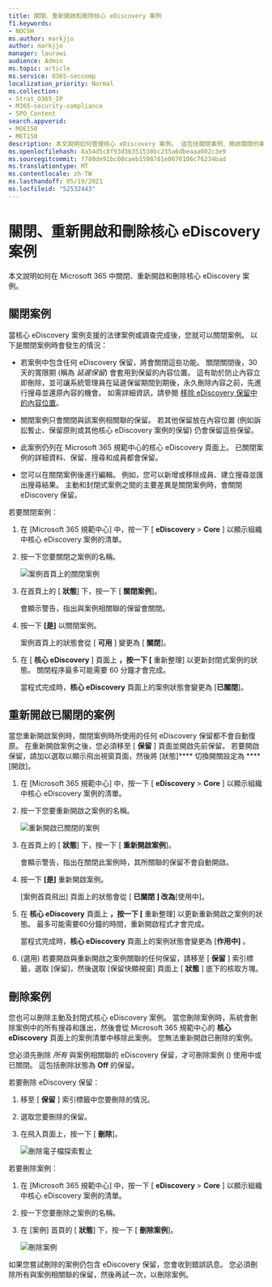 ```yaml
---
title: 關閉、重新開啟和刪除核心 eDiscovery 案例
f1.keywords:
- NOCSH
ms.author: markjjo
author: markjjo
manager: laurawi
audience: Admin
ms.topic: article
ms.service: O365-seccomp
localization_priority: Normal
ms.collection:
- Strat_O365_IP
- M365-security-compliance
- SPO_Content
search.appverid:
- MOE150
- MET150
description: 本文說明如何管理核心 eDiscovery 案例。 這包括關閉案例、開啟關閉的案例，以及刪除案例。
ms.openlocfilehash: 8a54d5c8f93d36351538bc235a6dbeaaa602c3e9
ms.sourcegitcommit: f780de91bc00caeb1598781e0076106c76234bad
ms.translationtype: MT
ms.contentlocale: zh-TW
ms.lasthandoff: 05/19/2021
ms.locfileid: "52532443"
---
```

# <a name="close-reopen-and-delete-a-core-ediscovery-case"></a>關閉、重新開啟和刪除核心 eDiscovery 案例

本文說明如何在 Microsoft 365 中關閉、重新開啟和刪除核心 eDiscovery 案例。

## <a name="close-a-case"></a>關閉案例

當核心 eDiscovery 案例支援的法律案例或調查完成後，您就可以關閉案例。 以下是關閉案例時會發生的情況：
  
- 若案例中包含任何 eDiscovery 保留，將會關閉這些功能。 關閉關閉後，30天的寬限期 (稱為 *延遲保留*) 會套用到保留的內容位置。 這有助於防止內容立即刪除，並可讓系統管理員在延遲保留期間到期後，永久刪除內容之前，先進行搜尋並還原內容的機會。 如需詳細資訊，請參閱 [移除 eDiscovery 保留中的內容位置](create-ediscovery-holds.md#removing-content-locations-from-an-ediscovery-hold)。

- 關閉案例只會關閉與該案例相關聯的保留。 若其他保留放在內容位置 (例如訴訟暫止、保留原則或其他核心 eDiscovery 案例的保留) 仍會保留這些保留。

- 此案例仍列在 Microsoft 365 規範中心的核心 eDiscovery 頁面上。 已關閉案例的詳細資料、保留、搜尋和成員都會保留。

- 您可以在關閉案例後進行編輯。 例如，您可以新增或移除成員、建立搜尋並匯出搜尋結果。 主動和封閉式案例之間的主要差異是關閉案例時，會關閉 eDiscovery 保留。

若要關閉案例：
  
1. 在 [Microsoft 365 規範中心] 中，按一下 [ **eDiscovery**  >  **Core** ] 以顯示組織中核心 eDiscovery 案例的清單。

2. 按一下您要關閉之案例的名稱。

   ![案例首頁上的關閉案例](../media/eDiscoveryCaseHomePage.png)

3. 在首頁上的 [ **狀態**] 下，按一下 [ **關閉案例**]。

    會顯示警告，指出與案例相關聯的保留會關閉。

4. 按一下 **[是]** 以關閉案例。

    案例首頁上的狀態會從 [ **可用** ] 變更為 [ **關閉**]。

5. 在 [ **核心 eDiscovery** ] 頁面上 **，按一下 [** 重新整理] 以更新封閉式案例的狀態。 關閉程序最多可能需要 60 分鐘才會完成。

    當程式完成時，**核心 eDiscovery** 頁面上的案例狀態會變更為 [**已關閉**]。

## <a name="reopen-a-closed-case"></a>重新開啟已關閉的案例

當您重新開啟案例時，關閉案例時所使用的任何 eDiscovery 保留都不會自動復原。 在重新開啟案例之後，您必須移至 [ **保留** ] 頁面並開啟先前保留。 若要開啟保留，請加以選取以顯示飛出視窗頁面，然後將 [狀態]**** 切換開關設定為 ****[開啟]。
  
1. 在 [Microsoft 365 規範中心] 中，按一下 [ **eDiscovery**  >  **Core** ] 以顯示組織中核心 eDiscovery 案例的清單。

2. 按一下您要重新開啟之案例的名稱。

   ![重新開啟已關閉的案例](../media/eDiscoveryCaseHomePageReopen.png)

3. 在首頁上的 [ **狀態**] 下，按一下 [ **重新開啟案例**]。

    會顯示警告，指出在關閉此案例時，其所關聯的保留不會自動開啟。

4. 按一下 **[是]** 重新開啟案例。

    [案例首頁飛出] 頁面上的狀態會從 [ **已關閉** **] 改為**[使用中]。

5. 在 **核心 eDiscovery** 頁面上 **，按一下 [** 重新整理] 以更新重新開啟之案例的狀態。 最多可能需要60分鐘的時間，重新開啟程式才會完成。 

    當程式完成時，**核心 eDiscovery** 頁面上的案例狀態會變更為 [**作用中]** 。

6.  (選用) 若要開啟與重新開啟之案例關聯的任何保留，請移至 [ **保留** ] 索引標籤，選取 [保留]，然後選取 [保留快顯視窗] 頁面上 [ **狀態** ] 底下的核取方塊。
  
## <a name="delete-a-case"></a>刪除案例

您也可以刪除主動及封閉式核心 eDiscovery 案例。 當您刪除案例時，系統會刪除案例中的所有搜尋和匯出，然後會從 Microsoft 365 規範中心的 **核心 eDiscovery** 頁面上的案例清單中移除此案例。 您無法重新開啟已刪除的案例。

您必須先刪除 *所有* 與案例相關聯的 eDiscovery 保留，才可刪除案例 () 使用中或已關閉。 這包括刪除狀態為 **Off** 的保留。 

若要刪除 eDiscovery 保留：

1. 移至 [ **保留** ] 索引標籤中您要刪除的情況。

2. 選取您要刪除的保留。

3. 在飛入頁面上，按一下 [ **刪除**]。

      ![刪除電子檔探索暫止](../media/DeleteeDiscoveryHold.png)

若要刪除案例：

1. 在 [Microsoft 365 規範中心] 中，按一下 [ **eDiscovery**  >  **Core** ] 以顯示組織中核心 eDiscovery 案例的清單。

2. 按一下您要刪除之案例的名稱。

3. 在 [案例] 首頁的 [ **狀態**] 下，按一下 [ **刪除案例**]。

      ![刪除案例](../media/eDiscoveryCaseHomePageDelete.png)

如果您嘗試刪除的案例仍包含 eDiscovery 保留，您會收到錯誤訊息。 您必須刪除所有與案例相關聯的保留，然後再試一次，以刪除案例。
